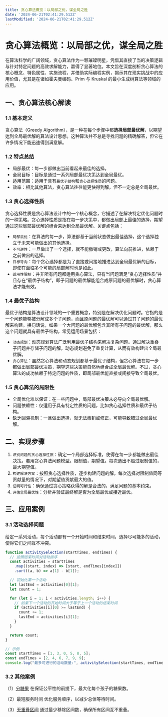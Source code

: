 ```yaml
---
title: 贪心算法概览：以局部之优，谋全局之胜
date: '2024-06-21T02:41:29.512Z'
lastModified: '2024-06-21T02:41:29.512Z'
---
```

# 贪心算法概览：以局部之优，谋全局之胜

在算法科学的广阔领域，贪心算法作为一颗璀璨明星，凭借其直接了当的决策逻辑与针对特定问题的高效求解能力，赢得了显著地位。本文旨在深度剖析贪心算法的核心概念、特色属性、实施流程，并借助实际编程实例，揭示其在现实挑战中的应用价值，尤其是在诸如霍夫曼编码、Prim 与 Kruskal 的最小生成树算法等领域的应用。

## 一、贪心算法核心解读

### 1.1 基本定义

贪心算法（Greedy Algorithm），是一种在每个步骤中都**选择局部最优解**，以期望达到全局最优解的算法设计思想。这种算法并不总是寻找问题的精确解答，但它在许多情况下能迅速得到满意解。

### 1.2 特点总结

- 局部最优：每一步都做出当前看起来最佳的选择。
- 全局目标：目标是通过一系列局部最优决策达到全局最优。
- 适用范围：适用于具有`最优子结构`和`贪心选择性质`的问题。
- 效率：相比其他算法，贪心算法往往能更快得到解，但不一定总是全局最优。

### 1.3 贪心选择性质

贪心选择性质是贪心算法设计中的一个核心概念，它描述了在解决特定优化问题时的一种策略。贪心选择性质是指在每一步决策中，都做出局部上最佳的选择，期望通过这些局部最优解的组合来达到全局最优解。关键点包括：

- `局部最优`：在算法的每一步，算法都基于当前状态做出最佳选择，这个选择独立于未来可能做出的其他选择。
- `不可逆性`：一旦做出了一个选择，就不能撤销或更改，算法向前推进，依赖于之前做出的选择。
- `目标导向`：每个贪心选择都是为了直接或间接地推进达到全局最优解的目标，即使在面临多个可能的局部解时也是如此。
- `适用性限制`：并非所有问题都适用贪心算法，只有当问题满足“贪心选择性质”并且存在“最优子结构”，即子问题的最优解能组合成原问题的最优解时，贪心算法才能有效。

### 1.4 最优子结构

最优子结构是算法设计领域的一个重要概念，特别是在解决优化问题时。它指的是一个问题能够被分解成多个子问题，而且原问题的最优解可以通过其子问题的最优解来构建。换句话说，如果一个大问题的最优解包含其所有子问题的最优解，那么这个问题就具有最优子结构。常见运用场景包括：

- `动态规划`：动态规划算法广泛利用最优子结构来解决复杂问题。通过解决重叠子问题并存储子问题的解，动态规划避免了重复计算，从而有效构建出全局最优解。
- `贪心算法`：虽然贪心算法和动态规划都基于最优子结构，但贪心算法在每一步都做出局部最优决策，期望这些决策能自然地组合成全局最优解。不过，贪心算法的成功依赖于特定问题的性质，即局部最优能直接或间接导致全局最优。

### 1.5 贪心算法的局限性

- 全局优化难以保证：在一些问题中，局部最优决策未必导向全局最优解。
- 问题依赖性：仅适用于具有特定性质的问题，比如贪心选择性质和最优子结构。
- 缺乏回溯机制：一旦做出选择，就无法撤销或修正，可能导致错过全局最优解。

## 二、实现步骤

1. `识别问题的贪心选择性质`：确定一个局部选择标准，使得在每一步都能做出最佳决策。套用贪心算法问题模型。限制值，期望值。每次选出不超过限制值的，最大期望值。
2. `构建解决方案`：按照贪心选择性质，逐步构建问题的解。每次选择对限制值同等贡献量的情况下，对期望值贡献最大的值。
3. `证明可行性`：确保通过贪心策略获得的解是合法的，满足问题的基本约束。
4. `评估全局最优性`：分析并验证最终解是否为全局最优或接近最优。

## 三、应用案例

### 3.1 活动选择问题

给定一系列活动，每个活动都有一个开始时间和结束时间，选择尽可能多的活动，使得它们之间互不冲突。

```js
function activitySelection(startTimes, endTimes) {
  // 按照结束时间对活动排序
  const activities = startTimes
    .map((start, index) => [start, endTimes[index]])
    .sort((a, b) => a[1] - b[1]);

  // 初始化第一个活动
  let lastEnd = activities[0][1];
  let count = 1;

  for (let i = 1; i < activities.length; i++) {
    // 如果下一个活动的开始时间大于等于上一个活动的结束时间
    if (activities[i][0] >= lastEnd) {
      count += 1;
      lastEnd = activities[i][1];
    }
  }

  return count;
}

// 示例
const startTimes = [1, 3, 0, 5, 8, 5];
const endTimes = [2, 4, 6, 7, 9, 9];
console.log("最多可进行的活动数量:", activitySelection(startTimes, endTimes));
```

### 3.2 其他案例

（1）[分糖果](https://leetcode.cn/problems/distribute-candies/description/)
在保证公平性的前提下，最大化每个孩子的糖果数。

（2）最短服务时间
优化服务顺序，以减少总体等待时间。

（3）[无重叠区间](https://leetcode.cn/problems/non-overlapping-intervals/description/)
通过最少移除区间数，确保所有区间互不重叠。
